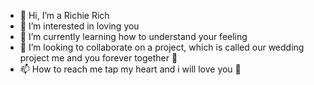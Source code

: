 - 👋 Hi, I’m a Richie Rich
- 👀 I’m interested in loving you
- 🌱 I’m currently learning how to understand your feeling
- 💞️ I’m looking to collaborate on a project, which is called our wedding project me and you forever together :heartbeat:
- 📫 How to reach me tap my heart and i will love you :smiling_face_with_three_hearts:

<!---
amfongithub/amfongithub is a ✨ special ✨ repository because its `README.md` (this file) appears on your GitHub profile.
You can click the Preview link to take a look at your changes.
--->
